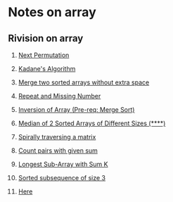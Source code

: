 # Notes on array

## Rivision on array

<ol>

<li>

[Next Permutation](https://www.geeksforgeeks.org/problems/next-permutation5226/1)
 </li>

<li>

[Kadane's Algorithm](https://www.geeksforgeeks.org/problems/kadanes-algorithm-1587115620/1)
 </li>

<li>

[Merge two sorted arrays without extra space](https://www.geeksforgeeks.org/problems/merge-two-sorted-arrays-1587115620/1)
 </li>

<li>

[Repeat and Missing Number](https://www.geeksforgeeks.org/problems/find-missing-and-repeating2512/1)
 </li>

<li>

[Inversion of Array (Pre-req: Merge Sort)](https://www.geeksforgeeks.org/problems/inversion-of-array-1587115620/1)
 </li>

<li>

[Median of 2 Sorted Arrays of Different Sizes (****)](https://www.geeksforgeeks.org/problems/median-of-2-sorted-arrays-of-different-sizes/1?itm_source=geeksforgeeks&itm_medium=article&itm_campaign=practice_card)
 </li>

<li>

[Spirally traversing a matrix](https://www.geeksforgeeks.org/problems/spirally-traversing-a-matrix-1587115621/1)
 </li>
<li>

[Count pairs with given sum](https://www.geeksforgeeks.org/problems/count-pairs-with-given-sum5022/1)
 </li>
<li>

[Longest Sub-Array with Sum K](https://www.geeksforgeeks.org/problems/longest-sub-array-with-sum-k0809/1)


 </li>

 <li>

[Sorted subsequence of size 3](https://www.geeksforgeeks.org/problems/sorted-subsequence-of-size-3/1)
 </li>


 <li>

[Here](link)
 </li>
</ol>